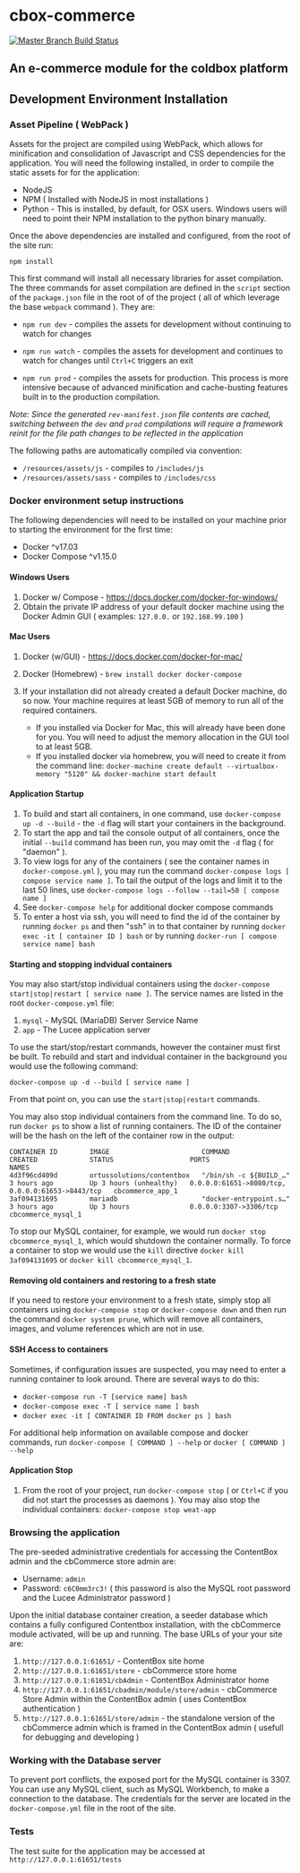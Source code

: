 # cbox-commerce

[![Master Branch Build Status](https://img.shields.io/travis/jclausen/cbox-commerce/master.svg?style=flat-square&label=master)](https://travis-ci.org/jclausen/cbox-commerce)

## An e-commerce module for the coldbox platform

## Development Environment Installation

### Asset Pipeline ( WebPack )

Assets for the project are compiled using WebPack, which allows for minification and consolidation of Javascript and CSS dependencies for the application.  You will need the following installed, in order to compile the static assets for for the application:

* NodeJS
* NPM ( Installed with NodeJS in most installations )
* Python - This is installed, by default, for OSX users.  Windows users will need to point their NPM installation to the python binary manually.

Once the above dependencies are installed and configured, from the root of the site run:

```
npm install
```

This first command will install all necessary libraries for asset compilation.  The three commands for asset compilation are defined in the `script` section of the `package.json` file in the root of of the project ( all of which leverage the base `webpack` command ).  They are:

- `npm run dev` - compiles the assets for development without continuing to watch for changes

- `npm run watch` - compiles the assets for development and continues to watch for changes until `Ctrl+C` triggers an exit

- `npm run prod` - compiles the assets for production.  This process is more intensive because of advanced minification and cache-busting features built in to the production compilation.

_Note: Since the generated `rev-manifest.json` file contents are cached, switching between the `dev` and `prod` compilations will require a framework reinit for the file path changes to be reflected in the application_

The following paths are automatically compiled via convention:

* `/resources/assets/js` - compiles to `/includes/js`
* `/resources/assets/sass` - compiles to `/includes/css`

### Docker environment setup instructions

The following dependencies will need to be installed on your machine prior to starting the environment for the first time:

- Docker ^v17.03
- Docker Compose ^v1.15.0

#### Windows Users

1. Docker w/ Compose - https://docs.docker.com/docker-for-windows/
2. Obtain the private IP address of your default docker machine using the Docker Admin GUI ( examples: `127.0.0.` or  `192.168.99.100` )

#### Mac Users

1. Docker (w/GUI) - https://docs.docker.com/docker-for-mac/
2. Docker (Homebrew) - `brew install docker docker-compose`
3.  If your installation did not already created a default Docker machine, do so now.  Your machine requires at least 5GB of memory to run all of the required containers.

	- If you installed via Docker for Mac, this will already have been done for you.  You will need to adjust the memory allocation in the GUI tool to at least 5GB.
	- If you installed docker via homebrew, you will need to create it from the command line:  `docker-machine create default --virtualbox-memory "5120" && docker-machine start default`


#### Application Startup

1. To build and start all containers, in one command, use `docker-compose up -d --build` - the `-d` flag will start your containers in the background.
2. To start the app and tail the console output of all containers, once the initial `--build` command has been run, you may omit the `-d` flag ( for "daemon" ).
3. To view logs for any of the containers ( see the container names in `docker-compose.yml` ), you may run the command `docker-compose logs [ compose service name ]`.  To tail the output of the logs and limit it to the last 50 lines, use `docker-compose logs --follow --tail=50 [ compose name ]`
4. See `docker-compose help` for additional docker compose commands
5. To enter a host via ssh, you will need to find the id of the container by running `docker ps` and then "ssh" in to that container by running `docker exec -it [ container ID ] bash` or by running `docker-run [ compose service name] bash`

#### Starting and stopping indvidual containers

You may also start/stop individual containers using the `docker-compose start|stop|restart [ service name ]`.  The service names are listed in the root `docker-compose.yml` file:

1. `mysql` - MySQL (MariaDB) Server Service Name
3. `app` - The Lucee application server

To use the start/stop/restart commands, however the container must first be built.  To rebuild and start and indvidual container in the background you would use the following command:

```
docker-compose up -d --build [ service name ]
```

From that point on, you can use the `start|stop|restart` commands.

You may also stop individual containers from the command line.  To do so, run `docker ps` to show a list of running containers.  The ID of the container will be the hash on the left of the container row in the output:

```
CONTAINER ID        IMAGE                       COMMAND                  CREATED             STATUS                   PORTS                                              NAMES
4d3f96cd409d        ortussolutions/contentbox   "/bin/sh -c ${BUILD_…"   3 hours ago         Up 3 hours (unhealthy)   0.0.0.0:61651->8080/tcp, 0.0.0.0:61653->8443/tcp   cbcommerce_app_1
3af094131695        mariadb                     "docker-entrypoint.s…"   3 hours ago         Up 3 hours               0.0.0.0:3307->3306/tcp                             cbcommerce_mysql_1
```

To stop our MySQL container, for example, we would run `docker stop cbcommerce_mysql_1`, which would shutdown the container normally.  To force a container to stop we would use the `kill` directive `docker kill 3af094131695` or `docker kill cbcommerce_mysql_1`.

#### Removing old containers and restoring to a fresh state
If you need to restore your environment to a fresh state, simply stop all containers using `docker-compose stop` or `docker-compose down` and then run the command `docker system prune`, which will remove all containers, images, and volume references which are not in use.

#### SSH Access to containers

Sometimes, if configuration issues are suspected, you may need to enter a running container to look around.  There are several ways to do this:

* `docker-compose run -T [service name] bash`
* `docker-compose exec -T [ service name ] bash`
* `docker exec -it [ CONTAINER ID FROM docker ps ] bash`

For additional help information on available compose and docker commands, run `docker-compose [ COMMAND ] --help` or `docker [ COMMAND ] --help`

#### Application Stop

1. From the root of your project, run `docker-compose stop` ( or `Ctrl+C` if you did not start the processes as daemons ). You may also stop the individual containers:  `docker-compose stop weat-app`


###  Browsing the application

The pre-seeded administrative credentials for accessing the ContentBox admin and the cbCommerce store admin are:

- Username: `admin`
- Password: `c6C0mm3rc3!` ( this password is also the MySQL root password and the Lucee Administrator password )

Upon the initial database container creation, a seeder database which contains a fully configured Contentbox installation, with the cbCommerce module activated, will be up and running.  The base URLs of your your site are:

1. `http://127.0.0.1:61651/` - ContentBox site home
2. `http://127.0.0.1:61651/store` - cbCommerce store home
3. `http://127.0.0.1:61651/cbAdmin` - ContentBox Administrator home 
4. `http://127.0.0.1:61651/cbadmin/module/store/admin` - cbCommerce Store Admin within the ContentBox admin ( uses ContentBox authentication )
5. `http://127.0.0.1:61651/store/admin` - the standalone version of the cbCommerce admin which is framed in the ContentBox admin ( usefull for debugging and developing )

### Working with the Database server

To prevent port conflicts, the exposed port for the MySQL container is 3307.  You can use any MySQL client, such as MySQL Workbench, to make a connection to the database.  The credentials for the server are located in the `docker-compose.yml` file in the root of the site.


### Tests

The test suite for the application may be accessed at `http://127.0.0.1:61651/tests`

